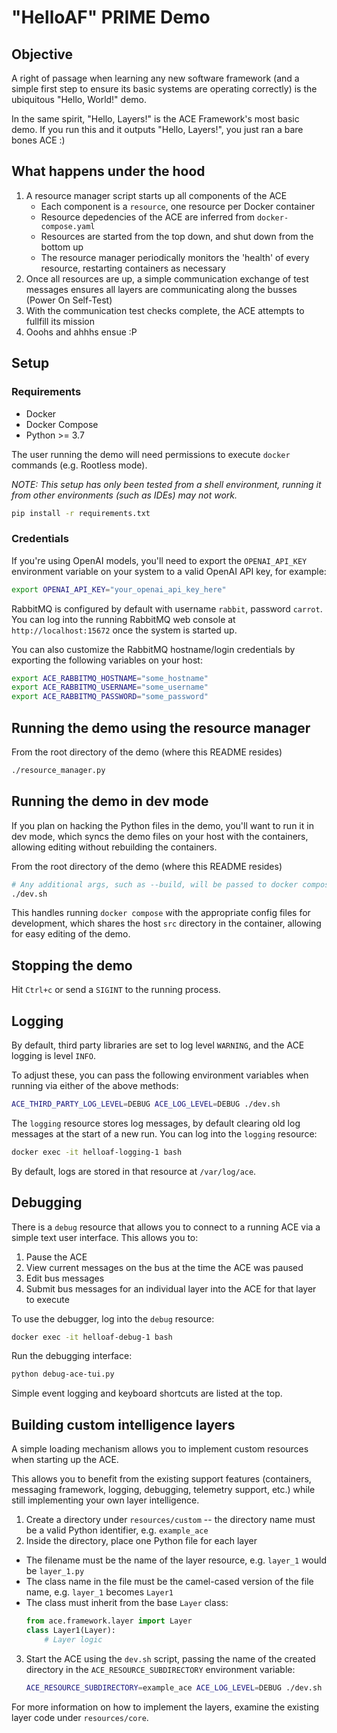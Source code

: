 # "HelloAF" PRIME Demo

## Objective

A right of passage when learning any new software framework (and a simple first step to ensure its basic systems are operating correctly) is the ubiquitous "Hello, World!" demo.

In the same spirit, "Hello, Layers!" is the ACE Framework's most basic demo. If you run this and it outputs "Hello, Layers!", you just ran a bare bones ACE :)

## What happens under the hood

1. A resource manager script starts up all components of the ACE
   * Each component is a `resource`, one resource per Docker container
   * Resource depedencies of the ACE are inferred from `docker-compose.yaml`
   * Resources are started from the top down, and shut down from the bottom up
   * The resource manager periodically monitors the 'health' of every resource, restarting containers as necessary
2. Once all resources are up, a simple communication exchange of test messages ensures all layers are communicating along the busses (Power On Self-Test)
3. With the communication test checks complete, the ACE attempts to fullfill its mission
4. Ooohs and ahhhs ensue :P

## Setup

### Requirements

* Docker
* Docker Compose
* Python >= 3.7

The user running the demo will need permissions to execute `docker` commands (e.g.  Rootless mode).

*NOTE: This setup has only been tested from a shell environment, running it from other environments (such as IDEs) may not work.*

```sh
pip install -r requirements.txt
```

### Credentials

If you're using OpenAI models, you'll need to export the `OPENAI_API_KEY` environment variable on your system to a valid OpenAI API key, for example:

```sh
export OPENAI_API_KEY="your_openai_api_key_here"
```

RabbitMQ is configured by default with username `rabbit`, password `carrot`. You can log into the running RabbitMQ web console at `http://localhost:15672` once the system is started up.

You can also customize the RabbitMQ hostname/login credentials by exporting the following variables on your host:

```sh
export ACE_RABBITMQ_HOSTNAME="some_hostname"
export ACE_RABBITMQ_USERNAME="some_username"
export ACE_RABBITMQ_PASSWORD="some_password"
```

## Running the demo using the resource manager

From the root directory of the demo (where this README resides)

```sh
./resource_manager.py
```

## Running the demo in dev mode

If you plan on hacking the Python files in the demo, you'll want to run it in dev mode, which syncs the demo files on your host with the containers, allowing editing without rebuilding the containers.

From the root directory of the demo (where this README resides)

```sh
# Any additional args, such as --build, will be passed to docker compose
./dev.sh
```

This handles running `docker compose` with the appropriate config files for development, which shares the host `src` directory in the container, allowing for easy editing of the demo.

## Stopping the demo

Hit `Ctrl+c` or send a `SIGINT` to the running process.

## Logging

By default, third party libraries are set to log level `WARNING`, and the ACE logging is level `INFO`.

To adjust these, you can pass the following environment variables when running via either of the above methods:

```sh
ACE_THIRD_PARTY_LOG_LEVEL=DEBUG ACE_LOG_LEVEL=DEBUG ./dev.sh
```

The `logging` resource stores log messages, by default clearing old log messages at the start of a new run. You can log into the `logging` resource:

```sh
docker exec -it helloaf-logging-1 bash
```

By default, logs are stored in that resource at `/var/log/ace`.


## Debugging

There is a `debug` resource that allows you to connect to a running ACE via a simple text user interface. This allows you to:

1. Pause the ACE
2. View current messages on the bus at the time the ACE was paused
3. Edit bus messages
4. Submit bus messages for an individual layer into the ACE for that layer to execute

To use the debugger, log into the `debug` resource:
```sh
docker exec -it helloaf-debug-1 bash
```

Run the debugging interface:

```sh
python debug-ace-tui.py
```

Simple event logging and keyboard shortcuts are listed at the top.

## Building custom intelligence layers

A simple loading mechanism allows you to implement custom resources when starting up the ACE.

This allows you to benefit from the existing support features (containers, messaging framework, logging, debugging, telemetry support, etc.) while still implementing your own layer intelligence.

1. Create a directory under `resources/custom` -- the directory name must be a valid Python identifier, e.g. `example_ace`
2. Inside the directory, place one Python file for each layer
  * The filename must be the name of the layer resource, e.g. `layer_1` would be `layer_1.py`
  * The class name in the file must be the camel-cased version of the file name, e.g. `layer_1` becomes `Layer1`
  * The class must inherit from the base `Layer` class:
    ```python
    from ace.framework.layer import Layer
    class Layer1(Layer):
        # Layer logic
    ```
3. Start the ACE using the `dev.sh` script, passing the name of the created directory in the `ACE_RESOURCE_SUBDIRECTORY` environment variable:
   ```sh
   ACE_RESOURCE_SUBDIRECTORY=example_ace ACE_LOG_LEVEL=DEBUG ./dev.sh
   ```

For more information on how to implement the layers, examine the existing layer code under `resources/core`.
